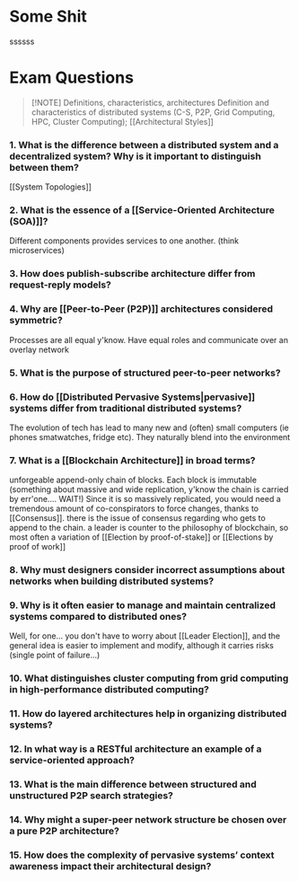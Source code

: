 # Some Shit
ssssss


# Exam Questions

> [!NOTE] Definitions, characteristics, architectures
> Definition and characteristics of distributed systems (C-S, P2P, Grid Computing, HPC, Cluster Computing);
> [[Architectural Styles]]

### 1. What is the difference between a distributed system and a decentralized system? Why is it important to distinguish between them?
[[System Topologies]]
### 2. What is the essence of a [[Service-Oriented Architecture (SOA)]]?
Different components provides services to one another. (think microservices)
### 3. How does publish-subscribe architecture differ from request-reply models?

### 4. Why are [[Peer-to-Peer (P2P)]] architectures considered symmetric?
Processes are all equal y'know. Have equal roles and communicate over an overlay network
### 5. What is the purpose of structured peer-to-peer networks?

### 6. How do [[Distributed Pervasive Systems|pervasive]] systems differ from traditional distributed systems?
The evolution of tech has lead to many new and (often) small computers (ie phones smatwatches, fridge etc). They naturally blend into the environment
### 7. What is a [[Blockchain Architecture]] in broad terms?
unforgeable append-only chain of blocks. Each block is immutable (something about massive and wide replication, y'know the chain is carried by err'one.... WAIT!) Since it is so massively replicated, you would need a tremendous amount of co-conspirators to force changes, thanks to [[Consensus]].
there is the issue of consensus regarding who gets to append to the chain. a leader is counter to the philosophy of blockchain, so most often a variation of [[Election by proof-of-stake]] or [[Elections by proof of work]]
### 8. Why must designers consider incorrect assumptions about networks when building distributed systems?

### 9. Why is it often easier to manage and maintain centralized systems compared to distributed ones?
Well, for one... you don't have to worry about [[Leader Election]], and the general idea is easier to implement and modify, although it carries risks (single point of failure...)
### 10. What distinguishes cluster computing from grid computing in high-performance distributed computing?

### 11. How do layered architectures help in organizing distributed systems?

### 12. In what way is a RESTful architecture an example of a service-oriented approach?

### 13. What is the main difference between structured and unstructured P2P search strategies?

### 14. Why might a super-peer network structure be chosen over a pure P2P architecture?

### 15. How does the complexity of pervasive systems’ context awareness impact their architectural design?